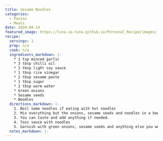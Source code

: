 ```yaml
---
title: Sesame Noodles
categories: 
  - Pastas
  - Meals
date: 2024-04-14
featured_image: https://luna-za-tuna.github.io/Personal_Recipe/images/
recipe:
  servings: 1
  prep: n/a
  cook: n/a
  ingredients_markdown: |-
    * 1 tsp minced garlic
    * 3 tbsp chilli oil
    * 2 tbsp light soy sauce
    * 1 tbsp rice vinegar
    * 2 tbsp sesame paste
    * 1 tbsp sugar
    * 2 tbsp warm water
    * Green onions
    * Sesame seeds
    * Noodles
  directions_markdown: |-
    1. Boil some noodles if eating with hot noodles
    2. Mix everything but the onions, sesame seeds and noodles in a bowl and whisk until well combined
    3. You can taste and add anything if needed. 
    4. Toss sauce with noodles
    5. Garnish with green onions, sesame seeds and anything else you would like
  notes_markdown: |-
---
```


